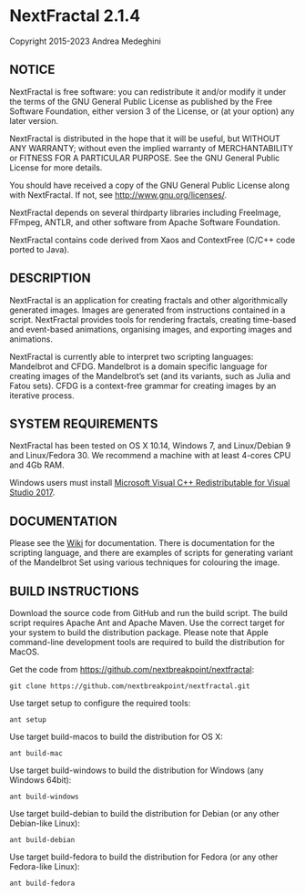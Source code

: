 # NextFractal 2.1.4

Copyright 2015-2023 Andrea Medeghini


## NOTICE

NextFractal is free software: you can redistribute it and/or modify it under the terms of the GNU General Public License as published by the Free Software Foundation, either version 3 of the License, or (at your option) any later version.

NextFractal is distributed in the hope that it will be useful, but WITHOUT ANY WARRANTY; without even the implied warranty of MERCHANTABILITY or FITNESS FOR A PARTICULAR PURPOSE. See the GNU General Public License for more details.

You should have received a copy of the GNU General Public License along with NextFractal. If not, see http://www.gnu.org/licenses/.

NextFractal depends on several thirdparty libraries including FreeImage, FFmpeg, ANTLR, and other software from Apache Software Foundation.

NextFractal contains code derived from Xaos and ContextFree (C/C++ code ported to Java).


## DESCRIPTION

NextFractal is an application for creating fractals and other algorithmically generated images. Images are generated from instructions contained in a script. NextFractal provides tools for rendering fractals, creating time-based and event-based animations, organising images, and exporting images and animations.

NextFractal is currently able to interpret two scripting languages: Mandelbrot and CFDG. Mandelbrot is a domain specific language for creating images of the Mandelbrot’s set (and its variants, such as Julia and Fatou sets). CFDG is a context-free grammar for creating images by an iterative process.


## SYSTEM REQUIREMENTS

NextFractal has been tested on OS X 10.14, Windows 7, and Linux/Debian 9 and Linux/Fedora 30. We recommend a machine with at least 4-cores CPU and 4Gb RAM.

Windows users must install [Microsoft Visual C++ Redistributable for Visual Studio 2017](https://support.microsoft.com/en-gb/help/2977003/the-latest-supported-visual-c-downloads).


## DOCUMENTATION

Please see the [Wiki](https://github.com/nextbreakpoint/nextfractal/wiki) for documentation. There is documentation for the scripting language, and there are examples of scripts for generating variant of the Mandelbrot Set using various techniques for colouring the image.


## BUILD INSTRUCTIONS

Download the source code from GitHub and run the build script. The build script requires Apache Ant and Apache Maven. Use the correct target for your system to build the distribution package. Please note that Apple command-line development tools are required to build the distribution for MacOS.

Get the code from https://github.com/nextbreakpoint/nextfractal:

    git clone https://github.com/nextbreakpoint/nextfractal.git

Use target setup to configure the required tools:

    ant setup

Use target build-macos to build the distribution for OS X:

    ant build-mac

Use target build-windows to build the distribution for Windows (any Windows 64bit):

    ant build-windows

Use target build-debian to build the distribution for Debian (or any other Debian-like Linux):

    ant build-debian

Use target build-fedora to build the distribution for Fedora (or any other Fedora-like Linux):

    ant build-fedora
